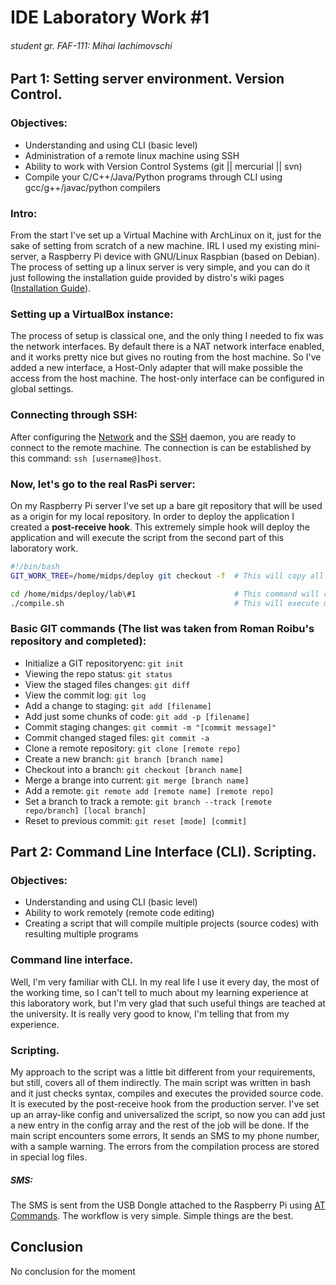 # IDE Laboratory Work #1
###### student gr. FAF-111: Mihai Iachimovschi

## Part 1: Setting server environment. Version Control.
### Objectives:
  - Understanding and using CLI (basic level)
  - Administration of a remote linux machine using SSH
  - Ability to work with Version Control Systems (git || mercurial || svn)
  - Compile your C/C++/Java/Python programs through CLI using gcc/g++/javac/python compilers

### Intro:
From the start I've set up a Virtual Machine with ArchLinux on it, just for the sake of setting from scratch of a new machine.
IRL I used my existing mini-server, a Raspberry Pi device with GNU/Linux Raspbian (based on Debian).
The process of setting up a linux server is very simple, and you can do it just following the installation guide provided by distro's wiki pages ([Installation Guide](https://wiki.archlinux.org/index.php/Installation_Guide)).

### Setting up a VirtualBox instance:
The process of setup is classical one, and the only thing I needed to fix was the network interfaces.
By default there is a NAT network interface enabled, and it works pretty nice but gives no routing from the host machine.
So I've added a new interface, a Host-Only adapter that will make possible the access from the host machine.
The host-only interface can be configured in global settings.

### Connecting through SSH:
After configuring the [Network](https://wiki.archlinux.org/index.php/Network) and the [SSH](https://wiki.archlinux.org/index.php/Secure_Shell) daemon, you are ready to connect to the remote machine.
The connection is can be established by this command: `ssh [username@]host`.

### Now, let's go to the real RasPi server:
On my Raspberry Pi server I've set up a bare git repository that will be used as a origin for my local repository.
In order to deploy the application I created a **post-receive hook**.
This extremely simple hook will deploy the application and will execute the script from the second part of this laboratory work.
```bash
#!/bin/bash
GIT_WORK_TREE=/home/midps/deploy git checkout -f  # This will copy all working files to the deploy directory

cd /home/midps/deploy/lab\#1                      # This command will change the working directory
./compile.sh                                      # This will execute my script
```

### Basic GIT commands (The list was taken from Roman Roibu's repository and completed):
- Initialize a GIT repositoryenc:    `git init`
- Viewing the repo status:        `git status`
- View the staged files changes:  `git diff`
- View the commit log:            `git log`
- Add a change to staging:        `git add [filename]`
- Add just some chunks of code:   `git add -p [filename]`
- Commit staging changes:         `git commit -m "[commit message]"`
- Commit changed staged files:    `git commit -a`
- Clone a remote repository:      `git clone [remote repo]`
- Create a new branch:            `git branch [branch name]`
- Checkout into a branch:         `git checkout [branch name]`
- Merge a brange into current:    `git merge [branch name]`
- Add a remote:                   `git remote add [remote name] [remote repo]`
- Set a branch to track a remote: `git branch --track [remote repo/branch] [local branch]`
- Reset to previous commit:       `git reset [mode] [commit]`

## Part 2: Command Line Interface (CLI). Scripting.
### Objectives:
  - Understanding and using CLI (basic level)
  - Ability to work remotely (remote code editing)
  - Creating a script that will compile multiple projects (source codes) with resulting multiple programs

### Command line interface.
Well, I'm very familiar with CLI.
In my real life I use it every day, the most of the working time, so I can't tell to much about my learning experience at this laboratory work, but I'm very glad that such useful things are teached at the university.
It is really very good to know, I'm telling that from my experience.

### Scripting.
My approach to the script was a little bit different from your requirements, but still, covers all of them indirectly.
The main script was written in bash and it just checks syntax, compiles and executes the provided source code.
It is executed by the post-receive hook from the production server.
I've set up an array-like config and universalized the script, so now you can add just a new entry in the config array and the rest of the job will be done.
If the main script encounters some errors, It sends an SMS to my phone number, with a sample warning.
The errors from the compilation process are stored in special log files.

##### SMS:
The SMS is sent from the USB Dongle attached to the Raspberry Pi using [AT Commands](http://en.wikipedia.org/wiki/Hayes_command_set).
The workflow is very simple. Simple things are the best.

## Conclusion
No conclusion for the moment
